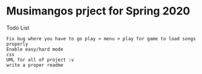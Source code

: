# Musimangos prject for Spring 2020
Todo List
~~~
Fix bug where you have to go play > menu > play for game to load songs properly 
Enable easy/hard mode
css
UML for all of project :v
write a proper readme

